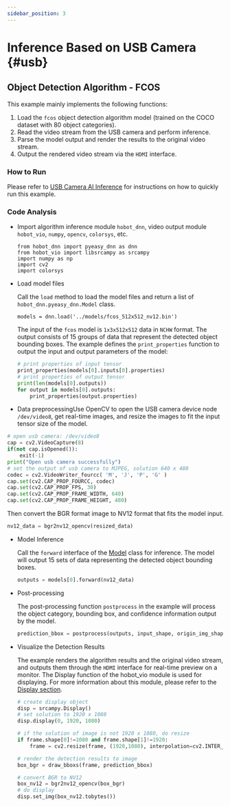 ```yaml
---
sidebar_position: 3
---
```


# Inference Based on USB Camera {#usb}

## Object Detection Algorithm - FCOS

This example mainly implements the following functions:

1. Load the `fcos` object detection algorithm model (trained on the COCO dataset with 80 object categories).
2. Read the video stream from the USB camera and perform inference.
3. Parse the model output and render the results to the original video stream.
4. Output the rendered video stream via the `HDMI` interface.

### How to Run

Please refer to [USB Camera AI Inference](/first_application/usb_camera) for instructions on how to quickly run this example.

### Code Analysis
- Import algorithm inference module `hobot_dnn`, video output module `hobot_vio`, `numpy`, `opencv`, `colorsys`, etc.

    ```
    from hobot_dnn import pyeasy_dnn as dnn
    from hobot_vio import libsrcampy as srcampy
    import numpy as np
    import cv2
    import colorsys
    ```

- Load model files

    Call the `load` method to load the model files and return a list of `hobot_dnn.pyeasy_dnn.Model` class.

    ```shell
    models = dnn.load('../models/fcos_512x512_nv12.bin')
    ```

    The input of the `fcos` model is `1x3x512x512` data in `NCHW` format. The output consists of 15 groups of data that represent the detected object bounding boxes. The example defines the `print_properties` function to output the input and output parameters of the model:

    ```python
    # print properties of input tensor
    print_properties(models[0].inputs[0].properties)
    # print properties of output tensor
    print(len(models[0].outputs))
    for output in models[0].outputs:
        print_properties(output.properties)
    ```

- Data preprocessingUse OpenCV to open the USB camera device node `/dev/video8`, get real-time images, and resize the images to fit the input tensor size of the model.

```python
# open usb camera: /dev/video8
cap = cv2.VideoCapture(8)
if(not cap.isOpened()):
    exit(-1)
print("Open usb camera successfully")
# set the output of usb camera to MJPEG, solution 640 x 480
codec = cv2.VideoWriter_fourcc( 'M', 'J', 'P', 'G' )
cap.set(cv2.CAP_PROP_FOURCC, codec)
cap.set(cv2.CAP_PROP_FPS, 30) 
cap.set(cv2.CAP_PROP_FRAME_WIDTH, 640)
cap.set(cv2.CAP_PROP_FRAME_HEIGHT, 480)
```

Then convert the BGR format image to NV12 format that fits the model input.

```python
nv12_data = bgr2nv12_opencv(resized_data)
```

- Model Inference

    Call the `forward` interface of the [Model](../pydev_dnn_api#model) class for inference. The model will output 15 sets of data representing the detected object bounding boxes.

    ```python
    outputs = models[0].forward(nv12_data)
    ```

- Post-processing

    The post-processing function `postprocess` in the example will process the object category, bounding box, and confidence information output by the model.

    ```python
    prediction_bbox = postprocess(outputs, input_shape, origin_img_shape=(1080,1920))
    ```

- Visualize the Detection Results

    The example renders the algorithm results and the original video stream, and outputs them through the `HDMI` interface for real-time preview on a monitor. The Display function of the hobot_vio module is used for displaying. For more information about this module, please refer to the [Display section](../pydev_multimedia_api_x3/object_display.md).

    ```python
    # create display object
    disp = srcampy.Display()
    # set solution to 1920 x 1080
    disp.display(0, 1920, 1080)

    # if the solution of image is not 1920 x 1080, do resize
    if frame.shape[0]!=1080 and frame.shape[1]!=1920:
        frame = cv2.resize(frame, (1920,1080), interpolation=cv2.INTER_AREA)

    # render the detection results to image
    box_bgr = draw_bboxs(frame, prediction_bbox)

    # convert BGR to NV12
    box_nv12 = bgr2nv12_opencv(box_bgr)
    # do display
    disp.set_img(box_nv12.tobytes())
    ```

